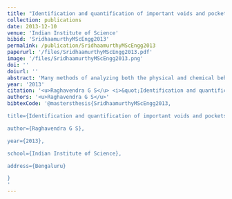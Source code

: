 ```yaml
---
title: "Identification and quantification of important voids and pockets in proteins"
collection: publications
date: 2013-12-10
venue: 'Indian Institute of Science'
bibid: 'SridhaamurthyMScEngg2013'
permalink: /publication/SridhaamurthyMScEngg2013
paperurl: '/files/SridhaamurthyMScEngg2013.pdf'
image: '/files/SridhaamurthyMScEngg2013.png'
doi: ''
doiurl: ''
abstract: 'Many methods of analyzing both the physical and chemical behavior of proteins require information about its structure and stability. Also various other parameters such as energy function, solvation, hydrophobic/hydrophilic effects, surface area and volumes too play an important part in such analysis. The contribution of cavities to these parameters are very important. Existing methods to compute and measure cavities are limited by the inherent inaccuracies in the method of acquisition of data through x-ray crystallography and uncertainities in computation of radii of atoms. We present a topological framework that enables robust computation and visualization of these structures. Given a fixed set of atoms, voids and pockets are represented as subsets of the weighted Delaunay triangulation of atom centers. A novel notion of (ϵ,π)-stable voids helps identify voids that are stable even after perturbing the atom radii by a small value. An efficient method is described to compute these stable voids for a given input pair of values (ϵ,π). We also provide an implementation to visualize, explore (ϵ,π)-stable voids and also calculate various properties such as volumes, surface areas of the proteins and also of the cavities.'
year: '2013'
citation: '<u>Raghavendra G S</u> <i>&quot;Identification and quantification of important voids and pockets in proteins;</i> M.Sc(Engg) Thesis, Indian Institute of Science, 2013'
authors: '<u>Raghavendra G S</u>'
bibtexCode: '@mastersthesis{SridhaamurthyMScEngg2013,

title={Identification and quantification of important voids and pockets in proteins},

author={Raghavendra G S},

year={2013},

school={Indian Institute of Science},

address={Bengaluru}

}
'
---
```

